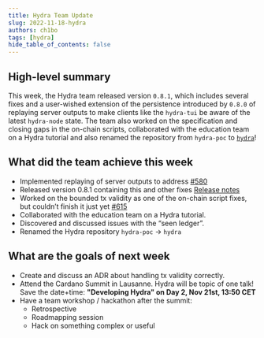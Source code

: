 ```yaml
---
title: Hydra Team Update
slug: 2022-11-18-hydra
authors: ch1bo
tags: [hydra]
hide_table_of_contents: false
---
```


## High-level summary

This week, the Hydra team released version `0.8.1`, which includes several fixes and a user-wished extension of the persistence introduced by `0.8.0` of replaying server outputs to make clients like the `hydra-tui` be aware of the latest `hydra-node` state. The team also worked on the specification and closing gaps in the on-chain scripts, collaborated with the education team on a Hydra tutorial and also renamed the repository from `hydra-poc` to [`hydra`](https://github.com/input-output-hk/hydra)!

## What did the team achieve this week

- Implemented replaying of server outputs to address [#580](https://github.com/input-output-hk/hydra-poc/issues/580)
- Released version 0.8.1 containing this and other fixes [Release notes](https://github.com/input-output-hk/hydra/releases/tag/0.8.1)
- Worked on the bounded tx validity as one of the on-chain script fixes, but couldn&rsquo;t finish it just yet [#615](https://github.com/input-output-hk/hydra/pull/615)
- Collaborated with the education team on a Hydra tutorial.
- Discovered and discussed issues with the &ldquo;seen ledger&rdquo;.
- Renamed the Hydra repository `hydra-poc` -> `hydra`

## What are the goals of next week

- Create and discuss an ADR about handling tx validity correctly.
- Attend the Cardano Summit in Lausanne. Hydra will be topic of one talk! Save the date+time: **"Developing Hydra" on Day 2, Nov 21st, 13:50 CET**
- Have a team workshop / hackathon after the summit:
  - Retrospective
  - Roadmapping session
  - Hack on something complex or useful

